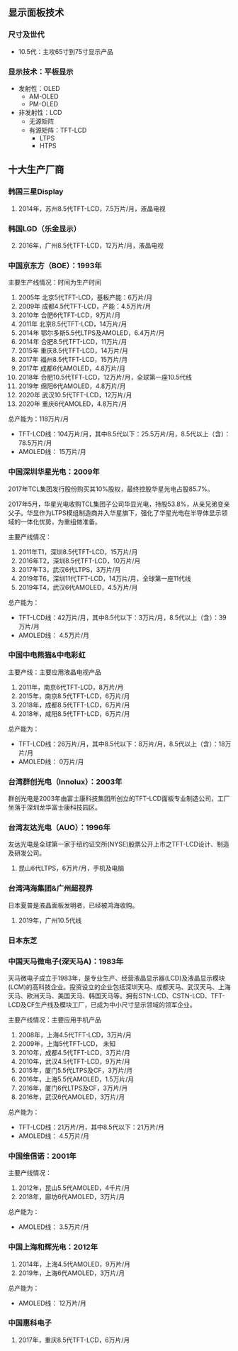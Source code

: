 ## 显示面板技术

### 尺寸及世代

- 10.5代：主攻65寸到75寸显示产品

### 显示技术：平板显示

- 发射性：OLED
    - AM-OLED
    - PM-OLED
- 非发射性：LCD
    - 无源矩阵
    - 有源矩阵：TFT-LCD
        - LTPS
        - HTPS


## 十大生产厂商

### 韩国三星Display

1. 2014年，苏州8.5代TFT-LCD，7.5万片/月，液晶电视

### 韩国LGD（乐金显示）

2. 2016年，广州8.5代TFT-LCD，12万片/月，液晶电视

### 中国京东方（BOE）：1993年

主要生产线情况：时间为生产时间

1. 2005年 北京5代TFT-LCD，基板产能：6万片/月
2. 2009年 成都4.5代TFT-LCD，产能：4.5万片/月
3. 2010年 合肥6代TFT-LCD，9万片/月
4. 2011年 北京8.5代TFT-LCD，14万片/月
5. 2014年 鄂尔多斯5.5代LTPS及AMOLED，6.4万片/月
6. 2014年 合肥8.5代TFT-LCD，11万片/月
7. 2015年 重庆8.5代TFT-LCD，14万片/月
8. 2017年 福州8.5代TFT-LCD，15万片/月
9. 2017年 成都6代AMOLED，4.8万片/月
10. 2018年 合肥10.5代TFT-LCD，12万片/月，全球第一座10.5代线
11. 2019年 绵阳6代AMOLED，4.8万片/月
12. 2020年 武汉10.5代TFT-LCD，12万片/月
13. 2020年 重庆6代AMOLED，4.8万片/月

总产能为：118万片/月

- TFT-LCD线：104万片/月，其中8.5代以下：25.5万片/月，8.5代以上（含）：78.5万片/月
- AMOLED线： 15万片/月

### 中国深圳华星光电：2009年

2017年TCL集团发行股份购买其10%股权，最终控股华星光电占股85.7%。

2017年5月，华星光电收购TCL集团子公司华显光电，持股53.8%，从亲兄弟变亲父子。华显作为LTPS模组制造商并入华星旗下，强化了华星光电在半导体显示领域的一体化优势，为重组做准备。

主要产线情况：

1. 2011年T1，深圳8.5代TFT-LCD，15万片/月
2. 2016年T2，深圳8.5代TFT-LCD，10万片/月
3. 2017年T3，武汉6代LTPS，3万片/月
4. 2019年T6，深圳11代TFT-LCD，14万片/月，全球第一座11代线
5. 2019年T4，武汉6代AMOLED，4.5万片/月

总产能为：

- TFT-LCD线：42万片/月，其中8.5代以下：3万片/月，8.5代以上（含）：39万片/月
- AMOLED线： 4.5万片/月


### 中国中电熊猫&中电彩虹

主要产线：主要应用液晶电视产品

1. 2011年，南京6代TFT-LCD，8万片/月
2. 2015年，南京8.5代TFT-LCD，6万片/月
3. 2018年，成都8.5代TFT-LCD，6万片/月
4. 2018年，咸阳8.5代TFT-LCD，6万片/月

总产能为：

- TFT-LCD线：26万片/月，其中8.5代以下：8万片/月，8.5代以上（含）：18万片/月
- AMOLED线： 0万片/月

### 台湾群创光电（Innolux）：2003年

群创光电是2003年由富士康科技集团所创立的TFT-LCD面板专业制造公司，工厂坐落于深圳龙华富士康科技园区。

### 台湾友达光电（AUO）：1996年

友达光电是全球第一家于纽约证交所(NYSE)股票公开上市之TFT-LCD设计、制造及研发公司。

1. 昆山6代LTPS，6万片/月，手机及电脑

### 台湾鸿海集团&广州超视界

日本夏普是液晶面板发明者，已经被鸿海收购。

1. 2019年，广州10.5代线

### 日本东芝

### 中国天马微电子(深天马A)：1983年

天马微电子成立于1983年，是专业生产、经营液晶显示器(LCD)及液晶显示模块(LCM)的高科技企业。投资设立的企业包括深圳天马、成都天马、武汉天马、上海天马、欧洲天马、美国天马、韩国天马等。拥有STN-LCD、CSTN-LCD、TFT-LCD及CF生产线及模块工厂，已成为中小尺寸显示领域的领军企业。

主要产线情况：主要应用手机产品

1. 2008年，上海4.5代TFT-LCD，3万片/月
2. 2009年，上海5代TFT-LCD， 未知
3. 2010年，成都4.5代TFT-LCD，3万片/月
4. 2010年，武汉4.5代TFT-LCD，9万片/月
5. 2015年，厦门5.5代LTPS及CF，3万片/月
6. 2016年，上海5.5代AMOLED，1.5万片/月
7. 2016年，厦门6代LTPS及CF，3万片/月
8. 2016年，武汉6代AMOLED，3万片/月

总产能为：

- TFT-LCD线：21万片/月，其中8.5代以下：21万片/月
- AMOLED线： 4.5万片/月


### 中国维信诺：2001年

主要产线情况：

1. 2012年，昆山5.5代AMOLED，4千片/月
2. 2018年，廊坊6代AMOLED，3万片/月

总产能为：

- AMOLED线： 3.5万片/月

### 中国上海和辉光电：2012年

1. 2014年，上海4.5代AMOLED，9万片/月
2. 2019年，上海6代AMOLED，3万片/月

总产能为：

- AMOLED线： 12万片/月

### 中国惠科电子

1. 2017年，重庆8.5代TFT-LCD，6万片/月